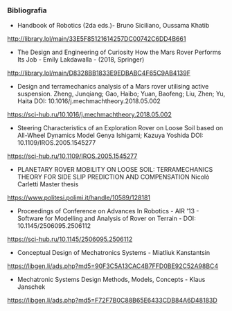 ### Bibliografia
  
- Handbook of Robotics (2da eds.)- Bruno Siciliano, Oussama Khatib
  
http://library.lol/main/33E5F85121614257DC00742C6DD4B661

- The Design and Engineering of Curiosity How the Mars Rover Performs Its Job - Emily Lakdawalla - (2018, Springer) 

http://library.lol/main/D8328BB1833E9EDBABC4F65C9AB4139F

- Design and terramechanics analysis of a Mars rover utilising active suspension.
Zheng, Junqiang; Gao, Haibo; Yuan, Baofeng; Liu, Zhen; Yu, Haita 
DOI: 10.1016/j.mechmachtheory.2018.05.002

https://sci-hub.ru/10.1016/j.mechmachtheory.2018.05.002

- Steering Characteristics of an Exploration Rover on Loose Soil based on All-Wheel Dynamics  Model
Genya Ishigami; Kazuya Yoshida
DOI: 10.1109/IROS.2005.1545277

https://sci-hub.ru/10.1109/IROS.2005.1545277

- PLANETARY ROVER MOBILITY ON LOOSE SOIL: TERRAMECHANICS THEORY FOR SIDE  SLIP PREDICTION AND COMPENSATION Nicolò Carletti  Master thesis 

https://www.politesi.polimi.it/handle/10589/128181

- Proceedings of Conference on Advances In Robotics - AIR '13 - Software for Modelling and Analysis of Rover on Terrain - DOI: 10.1145/2506095.2506112

https://sci-hub.ru/10.1145/2506095.2506112

- Conceptual Design of Mechatronics Systems - Miatliuk Kanstantsin

https://libgen.li/ads.php?md5=90F3C5A13CAC4B7FFD0BE92C52A98BC4

- Mechatronic Systems Design Methods, Models, Concepts - Klaus Janschek 

https://libgen.li/ads.php?md5=F72F7B0C88B65E6433CDB84A6D48183D
